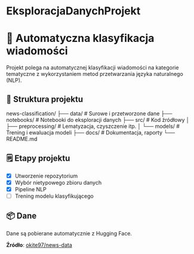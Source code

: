 # EksploracjaDanychProjekt
# 📰 Automatyczna klasyfikacja wiadomości

Projekt polega na automatycznej klasyfikacji wiadomości na kategorie tematyczne z wykorzystaniem metod przetwarzania języka naturalnego (NLP).


## 🔧 Struktura projektu
news-classification/
├── data/ # Surowe i przetworzone dane
├── notebooks/ # Notebooki do eksploracji danych
├── src/ # Kod źródłowy
│ ├── preprocessing/ # Lematyzacja, czyszczenie itp.
│ └── models/ # Trening i ewaluacja modeli
├── docs/ # Dokumentacja, raporty
└── README.md

## 🗒️ Etapy projektu

- [x] Utworzenie repozytorium
- [x] Wybór nietypowego zbioru danych
- [x] Pipeline NLP
- [ ] Trening modelu klasyfikującego

## 📦 Dane

Dane są pobierane automatycznie z Hugging Face.

**Źródło**: [okite97/news-data](https://huggingface.co/datasets/okite97/news-data)
